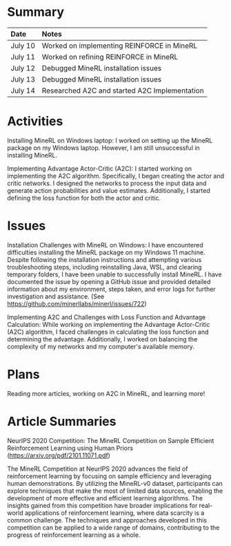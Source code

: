 # Summary


| Date   | Notes
| :----- | :-------------------------------
| July 10 | Worked on implementing REINFORCE in MineRL
| July 11 | Worked on refining REINFORCE in MineRL
| July 12 | Debugged MineRL installation issues
| July 13 | Debugged MineRL installation issues
| July 14 | Researched A2C and started A2C Implementation


# Activities


Installing MineRL on Windows laptop: I worked on setting up the MineRL package on my Windows laptop. However, I am still unsuccessful in installing MineRL.

Implementing Advantage Actor-Critic (A2C): I started working on implementing the A2C algorithm. Specifically, I began creating the actor and critic networks. I designed the networks to process the input data and generate action probabilities and value estimates. Additionally, I started defining the loss function for both the actor and critic.


# Issues


Installation Challenges with MineRL on Windows: I have encountered difficulties installing the MineRL package on my Windows 11 machine. Despite following the installation instructions and attempting various troubleshooting steps, including reinstalling Java, WSL, and clearing temporary folders, I have been unable to successfully install MineRL. I have documented the issue by opening a GitHub issue and provided detailed information about my environment, steps taken, and error logs for further investigation and assistance. (See https://github.com/minerllabs/minerl/issues/722)


Implementing A2C and Challenges with Loss Function and Advantage Calculation: While working on implementing the Advantage Actor-Critic (A2C) algorithm, I faced challenges in calculating the loss function and determining the advantage. Additionally, I worked on balancing the complexity of my networks and my computer's available memory.


# Plans


Reading more articles, working on A2C in MineRL, and learning more!


# Article Summaries

NeurIPS 2020 Competition: The MineRL Competition on Sample Efficient Reinforcement Learning using Human Priors (https://arxiv.org/pdf/2101.11071.pdf)

The MineRL Competition at NeurIPS 2020 advances the field of reinforcement learning by focusing on sample efficiency and leveraging human demonstrations. By utilizing the MineRL-v0 dataset, participants can explore techniques that make the most of limited data sources, enabling the development of more effective and efficient learning algorithms. The insights gained from this competition have broader implications for real-world applications of reinforcement learning, where data scarcity is a common challenge. The techniques and approaches developed in this competition can be applied to a wide range of domains, contributing to the progress of reinforcement learning as a whole.